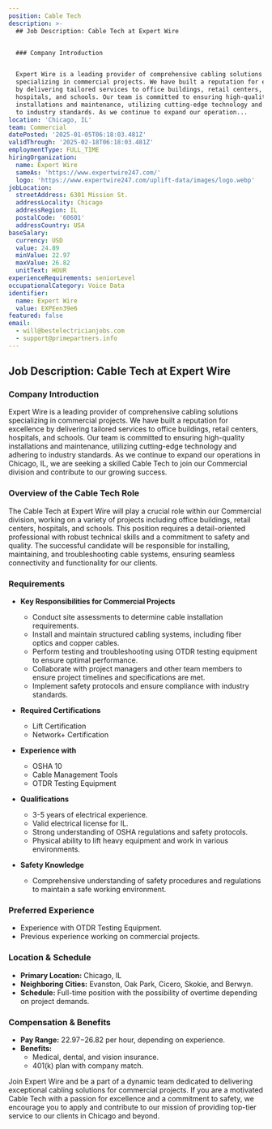 ```yaml
---
position: Cable Tech
description: >-
  ## Job Description: Cable Tech at Expert Wire


  ### Company Introduction


  Expert Wire is a leading provider of comprehensive cabling solutions
  specializing in commercial projects. We have built a reputation for excellence
  by delivering tailored services to office buildings, retail centers,
  hospitals, and schools. Our team is committed to ensuring high-quality
  installations and maintenance, utilizing cutting-edge technology and adhering
  to industry standards. As we continue to expand our operation...
location: 'Chicago, IL'
team: Commercial
datePosted: '2025-01-05T06:18:03.481Z'
validThrough: '2025-02-18T06:18:03.481Z'
employmentType: FULL_TIME
hiringOrganization:
  name: Expert Wire
  sameAs: 'https://www.expertwire247.com/'
  logo: 'https://www.expertwire247.com/uplift-data/images/logo.webp'
jobLocation:
  streetAddress: 6301 Mission St.
  addressLocality: Chicago
  addressRegion: IL
  postalCode: '60601'
  addressCountry: USA
baseSalary:
  currency: USD
  value: 24.89
  minValue: 22.97
  maxValue: 26.82
  unitText: HOUR
experienceRequirements: seniorLevel
occupationalCategory: Voice Data
identifier:
  name: Expert Wire
  value: EXPEen39e6
featured: false
email:
  - will@bestelectricianjobs.com
  - support@primepartners.info
---
```




## Job Description: Cable Tech at Expert Wire

### Company Introduction

Expert Wire is a leading provider of comprehensive cabling solutions specializing in commercial projects. We have built a reputation for excellence by delivering tailored services to office buildings, retail centers, hospitals, and schools. Our team is committed to ensuring high-quality installations and maintenance, utilizing cutting-edge technology and adhering to industry standards. As we continue to expand our operations in Chicago, IL, we are seeking a skilled Cable Tech to join our Commercial division and contribute to our growing success.

### Overview of the Cable Tech Role

The Cable Tech at Expert Wire will play a crucial role within our Commercial division, working on a variety of projects including office buildings, retail centers, hospitals, and schools. This position requires a detail-oriented professional with robust technical skills and a commitment to safety and quality. The successful candidate will be responsible for installing, maintaining, and troubleshooting cable systems, ensuring seamless connectivity and functionality for our clients.

### Requirements

- **Key Responsibilities for Commercial Projects**
  - Conduct site assessments to determine cable installation requirements.
  - Install and maintain structured cabling systems, including fiber optics and copper cables.
  - Perform testing and troubleshooting using OTDR testing equipment to ensure optimal performance.
  - Collaborate with project managers and other team members to ensure project timelines and specifications are met.
  - Implement safety protocols and ensure compliance with industry standards.

- **Required Certifications**
  - Lift Certification
  - Network+ Certification

- **Experience with**
  - OSHA 10
  - Cable Management Tools
  - OTDR Testing Equipment

- **Qualifications**
  - 3-5 years of electrical experience.
  - Valid electrical license for IL.
  - Strong understanding of OSHA regulations and safety protocols.
  - Physical ability to lift heavy equipment and work in various environments.

- **Safety Knowledge**
  - Comprehensive understanding of safety procedures and regulations to maintain a safe working environment.

### Preferred Experience

- Experience with OTDR Testing Equipment.
- Previous experience working on commercial projects.

### Location & Schedule

- **Primary Location:** Chicago, IL
- **Neighboring Cities:** Evanston, Oak Park, Cicero, Skokie, and Berwyn.
- **Schedule:** Full-time position with the possibility of overtime depending on project demands.

### Compensation & Benefits

- **Pay Range:** $22.97-$26.82 per hour, depending on experience.
- **Benefits:**
  - Medical, dental, and vision insurance.
  - 401(k) plan with company match.

Join Expert Wire and be a part of a dynamic team dedicated to delivering exceptional cabling solutions for commercial projects. If you are a motivated Cable Tech with a passion for excellence and a commitment to safety, we encourage you to apply and contribute to our mission of providing top-tier service to our clients in Chicago and beyond.
